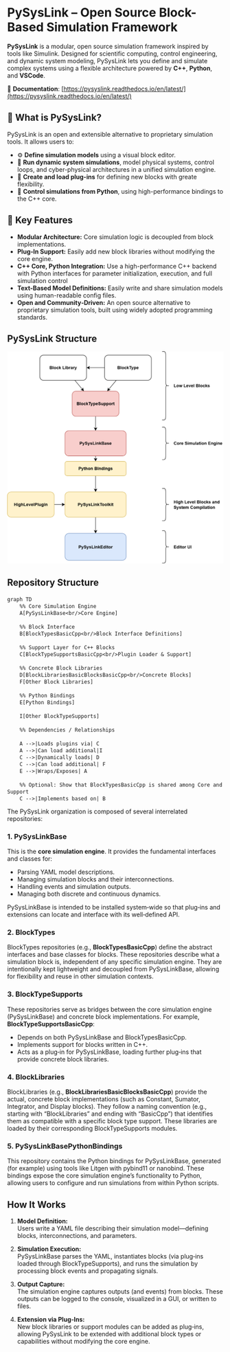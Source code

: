 # PySysLink – Open Source Block-Based Simulation Framework

**PySysLink** is a modular, open source simulation framework inspired by tools like Simulink. Designed for scientific computing, control engineering, and dynamic system modeling, PySysLink lets you define and simulate complex systems using a flexible architecture powered by **C++**, **Python**, and **VSCode**.

📘 **Documentation**: [https://pysyslink.readthedocs.io/en/latest/](https://pysyslink.readthedocs.io/en/latest/)

## 🧩 What is PySysLink?

PySysLink is an open and extensible alternative to proprietary simulation tools. It allows users to:

- ⚙️ **Define simulation models** using a visual block editor.
- 🔄 **Run dynamic system simulations**, model physical systems, control loops, and cyber-physical architectures in a unified simulation engine.
- 🧱 **Create and load plug-ins** for defining new blocks with greate flexibility.
- 🐍 **Control simulations from Python**, using high-performance bindings to the C++ core.

## 🚀 Key Features

- **Modular Architecture:** Core simulation logic is decoupled from block implementations.
- **Plug‑In Support:** Easily add new block libraries without modifying the core engine.
- **C++ Core, Python Integration:** Use a high-performance C++ backend with Python interfaces for parameter initialization, execution, and full simulation control
- **Text-Based Model Definitions:** Easily write and share simulation models using human-readable config files.
- **Open and Community‑Driven:** An open source alternative to proprietary simulation tools, built using widely adopted programming standards.

## PySysLink Structure

![structure](../media/pysyslink_general_structure.drawio.png "PySysLink Structure")

## Repository Structure
```mermaid
graph TD
    %% Core Simulation Engine
    A[PySysLinkBase<br/>Core Engine]
    
    %% Block Interface
    B[BlockTypesBasicCpp<br/>Block Interface Definitions]
    
    %% Support Layer for C++ Blocks
    C[BlockTypeSupportsBasicCpp<br/>Plugin Loader & Support]
    
    %% Concrete Block Libraries
    D[BlockLibrariesBasicBlocksBasicCpp<br/>Concrete Blocks]
    F[Other Block Libraries]
    
    %% Python Bindings
    E[Python Bindings]

    I[Other BlockTypeSupports]

    %% Dependencies / Relationships

    A -->|Loads plugins via| C
    A -->|Can load additional|I
    C -->|Dynamically loads| D
    C -->|Can load additional| F
    E -->|Wraps/Exposes| A

    %% Optional: Show that BlockTypesBasicCpp is shared among Core and Support
    C -->|Implements based on| B
```

The PySysLink organization is composed of several interrelated repositories:

### 1. **PySysLinkBase**

This is the **core simulation engine**. It provides the fundamental interfaces and classes for:
- Parsing YAML model descriptions.
- Managing simulation blocks and their interconnections.
- Handling events and simulation outputs.
- Managing both discrete and continuous dynamics.

PySysLinkBase is intended to be installed system‑wide so that plug‑ins and extensions can locate and interface with its well‑defined API.

### 2. **BlockTypes**

BlockTypes repositories (e.g., **BlockTypesBasicCpp**) define the abstract interfaces and base classes for blocks. These repositories describe what a simulation block is, independent of any specific simulation engine. They are intentionally kept lightweight and decoupled from PySysLinkBase, allowing for flexibility and reuse in other simulation contexts.

### 3. **BlockTypeSupports**

These repositories serve as bridges between the core simulation engine (PySysLinkBase) and concrete block implementations. For example, **BlockTypeSupportsBasicCpp**:
- Depends on both PySysLinkBase and BlockTypesBasicCpp.
- Implements support for blocks written in C++.
- Acts as a plug‑in for PySysLinkBase, loading further plug‑ins that provide concrete block libraries.

### 4. **BlockLibraries**

BlockLibraries (e.g., **BlockLibrariesBasicBlocksBasicCpp**) provide the actual, concrete block implementations (such as Constant, Sumator, Integrator, and Display blocks). They follow a naming convention (e.g., starting with “BlockLibraries” and ending with “BasicCpp”) that identifies them as compatible with a specific block type support. These libraries are loaded by their corresponding BlockTypeSupports modules.

### 5. **PySysLinkBasePythonBindings**

This repository contains the Python bindings for PySysLinkBase, generated (for example) using tools like Litgen with pybind11 or nanobind. These bindings expose the core simulation engine’s functionality to Python, allowing users to configure and run simulations from within Python scripts.

## How It Works

1. **Model Definition:**  
   Users write a YAML file describing their simulation model—defining blocks, interconnections, and parameters.

2. **Simulation Execution:**  
   PySysLinkBase parses the YAML, instantiates blocks (via plug‑ins loaded through BlockTypeSupports), and runs the simulation by processing block events and propagating signals.

3. **Output Capture:**  
   The simulation engine captures outputs (and events) from blocks. These outputs can be logged to the console, visualized in a GUI, or written to files.

4. **Extension via Plug‑Ins:**  
   New block libraries or support modules can be added as plug‑ins, allowing PySysLink to be extended with additional block types or capabilities without modifying the core engine.
